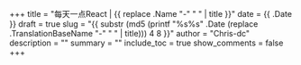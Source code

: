 +++
title = "每天一点React | {{ replace .Name "-" " " | title }}"
date = {{ .Date }}
draft = true
slug = "{{ substr (md5 (printf "%s%s" .Date (replace .TranslationBaseName "-" " " | title))) 4 8 }}"
author = "Chris-dc"
description = ""
summary = ""
include_toc = true
show_comments = false
+++

